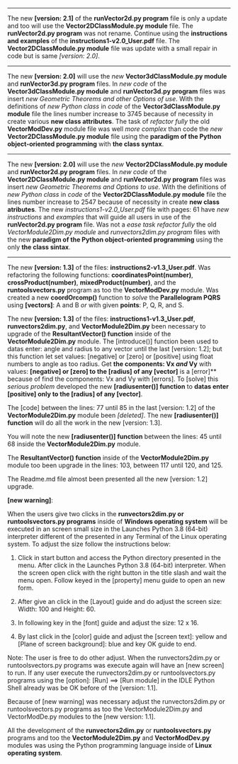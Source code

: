 --------------------------------------------------------------------------------------------------------------------------------------------------------------------------------------------
The new **[version: 2.1]** of the **runVector2d.py program** file is only a update and too will use the **Vector2DClassModule.py module** file. The **runVector2d.py program** was not rename. Continue using the **instructions and examples** of the **instructions1-v2.0_User.pdf** file. The **Vector2DClassModule.py module** file was update with a small repair in code but is same *[version: 2.0]*.

--------------------------------------------------------------------------------------------------------------------------------------------------------------------------------------------

The new **[version: 2.0]** will use the *new* **Vector3dClassModule.py module** and **runVector3d.py program** files. In *new code* of the **Vector3dClassModule.py module** and **runVector3d.py program** files was insert *new Geometric Theorems and other Options of use*. With the definitions of *new Python class* in *code* of the **Vector3dClassModule.py module** file the lines number increase to 3745 because of necessity in create various **new class attributes**. The task of *refactor fully* the old **VectorModDev.py** module file was well *more complex* than code the *new* **Vector2DClassModule.py module** file using the **paradigm of the Python object-oriented programming** with **the class syntax**.

--------------------------------------------------------------------------------------------------------------------------------------------------------------------------------------------

The new **[version: 2.0]** will use the *new* **Vector2DClassModule.py module** and **runVector2d.py program** files. In *new code* of the **Vector2DClassModule.py module** and **runVector2d.py program** files was insert *new Geometric Theorems and Options to use*. With the definitions of *new Python class* in *code* of the **Vector2DClassModule.py module** file the lines number increase to 2547 because of necessity in create **new class atributes**. The new *instructions1-v2.0_User.pdf* file with pages: 61 have *new instructions* and *examples* that will guide all users in use of the **runVector2d.py program** file. Was not a *ease task refactor fully* the old *VectorModule2Dim.py module* and *runvectors2dim.py program* files with the new **paradigm of the Python object-oriented programming** using the only **the class sintax**.

--------------------------------------------------------------------------------------------------------------------------------------------------------------------------------------------
The new **[version: 1.3]** of the files: **instructions2-v1.3_User.pdf**. Was refactoring the following functions: **coordinatesPoint(number)**, **crossProduct(number)**, **mixedProduct(number)**, and the **runtoolsvectors.py** program as too the **VectorModDev.py** module. Was created a new **coordOrcomp()** function to *solve* the **Parallelogram PQRS** using **[vectors]**: A and B *or* with given **points**: P, Q, R, and S.
 
The new **[version: 1.3]** of the files: **instructions1-v1.3_User.pdf**, **runvectors2dim.py**, and **VectorModule2Dim.py** been necessary to upgrade of the **ResultantVector() function** inside of the **VectorModule2Dim.py** module. The [introduce()] function been used to datas enter: angle and radius to any vector until the last [version: 1.2]; but this function let set values: [negative] or [zero] or [positive] using float numbers to angle as too radius. Get **the components: Vx *and* Vy** with values: **[negative] or [zero] to the [radius] of any [vector]** is a [error]** because of find the components: Vx and Vy with [errors]. To [solve] this *serious problem* developed the new **[radiusenter()] function** to **datas enter [positive] only to the [radius] of any [vector]**.

The [code] between the lines: 77 until 85 in the last [version: 1.2] of the **VectorModule2Dim.py** module been *[deleted]*. The new **[radiusenter()] function** will do all the work in the new [version: 1.3].

You will note the new **[radiusenter()] function** between the lines: 45 until 68 inside the **VectorModule2Dim.py** module.

The **ResultantVector() function** inside of the **VectorModule2Dim.py** module too been upgrade in the lines: 103, between 117 until 120, and 125.


The Readme.md file almost been presented all the new [version: 1.2] upgrade.


**[new warning]**:

When the users give two clicks in the **runvectors2dim.py or runtoolsvectors.py programs** inside of **Windows operating system** will be executed in an screen small size in the Launches Python 3.8 (64-bit) interpreter different of the presented in any Terminal of the Linux operating system. To adjust the size follow the instructions below:

1. Click in start button and access the Python directory presented in the menu. After click in the Launches Python 3.8 (64-bit) interpreter. When the screen open click with the right button in the title slash and wait the menu open. Follow keyed in the [property] menu guide to open an new form.

2. After give an click in the [Layout] guide and do adjust the screen size: Width: 100 and Height: 60.

3. In following key in the [font] guide and adjust the size: 12 x 16.

4. By last click in the [color] guide and adjust the [screen text]: yellow and [Plane of screen background]: blue and key OK guide to end.

Note: The user is free to do other adjust. When the runvectors2dim.py or runtoolsvectors.py programs was execute again will have an [new screen] to run. If any user execute the  runvectors2dim.py or runtoolsvectors.py programs using the [option]: [Run] ==> [Run module] in the IDLE Python Shell already was be OK before of the [version: 1.1].

Because of [new warning] was necessary adjust the runvectors2dim.py or runtoolsvectors.py programs as too the VectorModule2Dim.py and VectorModDe.py modules to the [new version: 1.1].

All the development of the **runvectors2dim.py** or **runtoolsvectors.py** programs and too the **VectorModule2Dim.py** and **VectorModDev.py** modules was using the Python programming language inside of **Linux operating system**.




